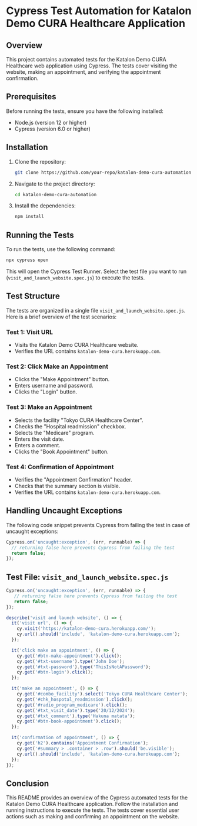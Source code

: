 # Cypress Test Automation for Katalon Demo CURA Healthcare Application

## Overview
This project contains automated tests for the Katalon Demo CURA Healthcare web application using Cypress. The tests cover visiting the website, making an appointment, and verifying the appointment confirmation.

## Prerequisites
Before running the tests, ensure you have the following installed:
- Node.js (version 12 or higher)
- Cypress (version 6.0 or higher)

## Installation
1. Clone the repository:
   ```bash
   git clone https://github.com/your-repo/katalon-demo-cura-automation.git
   ```
2. Navigate to the project directory:
   ```bash
   cd katalon-demo-cura-automation
   ```
3. Install the dependencies:
   ```bash
   npm install
   ```

## Running the Tests
To run the tests, use the following command:
```bash
npx cypress open
```
This will open the Cypress Test Runner. Select the test file you want to run (`visit_and_launch_website.spec.js`) to execute the tests.

## Test Structure
The tests are organized in a single file `visit_and_launch_website.spec.js`. Here is a brief overview of the test scenarios:

### Test 1: Visit URL
- Visits the Katalon Demo CURA Healthcare website.
- Verifies the URL contains `katalon-demo-cura.herokuapp.com`.

### Test 2: Click Make an Appointment
- Clicks the "Make Appointment" button.
- Enters username and password.
- Clicks the "Login" button.

### Test 3: Make an Appointment
- Selects the facility "Tokyo CURA Healthcare Center".
- Checks the "Hospital readmission" checkbox.
- Selects the "Medicare" program.
- Enters the visit date.
- Enters a comment.
- Clicks the "Book Appointment" button.

### Test 4: Confirmation of Appointment
- Verifies the "Appointment Confirmation" header.
- Checks that the summary section is visible.
- Verifies the URL contains `katalon-demo-cura.herokuapp.com`.

## Handling Uncaught Exceptions
The following code snippet prevents Cypress from failing the test in case of uncaught exceptions:
```javascript
Cypress.on('uncaught:exception', (err, runnable) => {
  // returning false here prevents Cypress from failing the test
  return false;
});
```

## Test File: `visit_and_launch_website.spec.js`
```javascript
Cypress.on('uncaught:exception', (err, runnable) => {
   // returning false here prevents Cypress from failing the test
   return false;
});

describe('visit and launch website', () => {
  it('visit url', () => {
    cy.visit('https://katalon-demo-cura.herokuapp.com/');
    cy.url().should('include', 'katalon-demo-cura.herokuapp.com');
  });

  it('click make an appointment', () => {
    cy.get('#btn-make-appointment').click();
    cy.get('#txt-username').type('John Doe');
    cy.get('#txt-password').type('ThisIsNotAPassword');
    cy.get('#btn-login').click();
  });

  it('make an appointment', () => {
    cy.get('#combo_facility').select('Tokyo CURA Healthcare Center');
    cy.get('#chk_hospotal_readmission').click();
    cy.get('#radio_program_medicare').click();
    cy.get('#txt_visit_date').type('20/12/2024');
    cy.get('#txt_comment').type('Hakuna matata');
    cy.get('#btn-book-appointment').click();
  });

  it('confirmation of appointment', () => {
    cy.get('h2').contains('Appointment Confirmation');
    cy.get('#summary > .container > .row').should('be.visible');
    cy.url().should('include', 'katalon-demo-cura.herokuapp.com');
  });
});
```

## Conclusion
This README provides an overview of the Cypress automated tests for the Katalon Demo CURA Healthcare application. Follow the installation and running instructions to execute the tests. The tests cover essential user actions such as making and confirming an appointment on the website.
